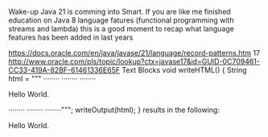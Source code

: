 Wake-up Java 21 is comming into Smart.
If you are like me finished education on Java 8 language fatures (functional programming with streams and lambda) this is a good moment to recap what language features has been added in last years

https://docs.oracle.com/en/java/javase/21/language/record-patterns.htm
17
http://www.oracle.com/pls/topic/lookup?ctx=javase17&id=GUID-0C709461-CC33-419A-82BF-61461336E65F
Text Blocks
void writeHTML() {
    String html = """
········    <html>
········        <body>
········            <p>Hello World.</p>
········        </body>
········    </html>
········""";
    writeOutput(html);
}
results in the following:
    <html>
        <body>
            <p>Hello World.</p>
        </body>
    </html>
